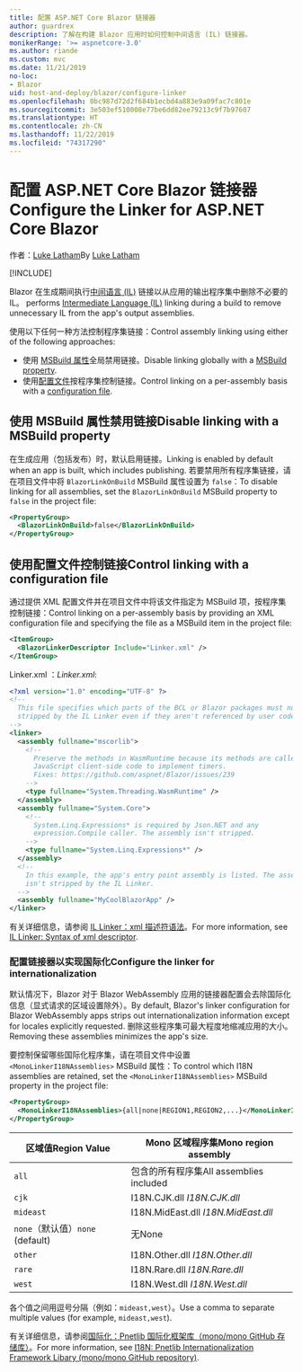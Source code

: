 ```yaml
---
title: 配置 ASP.NET Core Blazor 链接器
author: guardrex
description: 了解在构建 Blazor 应用时如何控制中间语言 (IL) 链接器。
monikerRange: '>= aspnetcore-3.0'
ms.author: riande
ms.custom: mvc
ms.date: 11/21/2019
no-loc:
- Blazor
uid: host-and-deploy/blazor/configure-linker
ms.openlocfilehash: 0bc987d72d2f684b1ecbd4a883e9a09fac7c801e
ms.sourcegitcommit: 3e503ef510008e77be6dd82ee79213c9f7b97607
ms.translationtype: HT
ms.contentlocale: zh-CN
ms.lasthandoff: 11/22/2019
ms.locfileid: "74317290"
---
```

# <a name="configure-the-linker-for-aspnet-core-opno-locblazor"></a><span data-ttu-id="e92c0-103">配置 ASP.NET Core Blazor 链接器</span><span class="sxs-lookup"><span data-stu-id="e92c0-103">Configure the Linker for ASP.NET Core Blazor</span></span>

<span data-ttu-id="e92c0-104">作者：[Luke Latham](https://github.com/guardrex)</span><span class="sxs-lookup"><span data-stu-id="e92c0-104">By [Luke Latham](https://github.com/guardrex)</span></span>

[!INCLUDE[](~/includes/blazorwasm-preview-notice.md)]

Blazor<span data-ttu-id="e92c0-105"> 在生成期间执行[中间语言 (IL)](/dotnet/standard/managed-code#intermediate-language--execution) 链接以从应用的输出程序集中删除不必要的 IL。</span><span class="sxs-lookup"><span data-stu-id="e92c0-105"> performs [Intermediate Language (IL)](/dotnet/standard/managed-code#intermediate-language--execution) linking during a build to remove unnecessary IL from the app's output assemblies.</span></span>

<span data-ttu-id="e92c0-106">使用以下任何一种方法控制程序集链接：</span><span class="sxs-lookup"><span data-stu-id="e92c0-106">Control assembly linking using either of the following approaches:</span></span>

* <span data-ttu-id="e92c0-107">使用 [MSBuild 属性](#disable-linking-with-a-msbuild-property)全局禁用链接。</span><span class="sxs-lookup"><span data-stu-id="e92c0-107">Disable linking globally with a [MSBuild property](#disable-linking-with-a-msbuild-property).</span></span>
* <span data-ttu-id="e92c0-108">使用[配置文件](#control-linking-with-a-configuration-file)按程序集控制链接。</span><span class="sxs-lookup"><span data-stu-id="e92c0-108">Control linking on a per-assembly basis with a [configuration file](#control-linking-with-a-configuration-file).</span></span>

## <a name="disable-linking-with-a-msbuild-property"></a><span data-ttu-id="e92c0-109">使用 MSBuild 属性禁用链接</span><span class="sxs-lookup"><span data-stu-id="e92c0-109">Disable linking with a MSBuild property</span></span>

<span data-ttu-id="e92c0-110">在生成应用（包括发布）时，默认启用链接。</span><span class="sxs-lookup"><span data-stu-id="e92c0-110">Linking is enabled by default when an app is built, which includes publishing.</span></span> <span data-ttu-id="e92c0-111">若要禁用所有程序集链接，请在项目文件中将 `BlazorLinkOnBuild` MSBuild 属性设置为 `false`：</span><span class="sxs-lookup"><span data-stu-id="e92c0-111">To disable linking for all assemblies, set the `BlazorLinkOnBuild` MSBuild property to `false` in the project file:</span></span>

```xml
<PropertyGroup>
  <BlazorLinkOnBuild>false</BlazorLinkOnBuild>
</PropertyGroup>
```

## <a name="control-linking-with-a-configuration-file"></a><span data-ttu-id="e92c0-112">使用配置文件控制链接</span><span class="sxs-lookup"><span data-stu-id="e92c0-112">Control linking with a configuration file</span></span>

<span data-ttu-id="e92c0-113">通过提供 XML 配置文件并在项目文件中将该文件指定为 MSBuild 项，按程序集控制链接：</span><span class="sxs-lookup"><span data-stu-id="e92c0-113">Control linking on a per-assembly basis by providing an XML configuration file and specifying the file as a MSBuild item in the project file:</span></span>

```xml
<ItemGroup>
  <BlazorLinkerDescriptor Include="Linker.xml" />
</ItemGroup>
```

<span data-ttu-id="e92c0-114">Linker.xml  ：</span><span class="sxs-lookup"><span data-stu-id="e92c0-114">*Linker.xml*:</span></span>

```xml
<?xml version="1.0" encoding="UTF-8" ?>
<!--
  This file specifies which parts of the BCL or Blazor packages must not be
  stripped by the IL Linker even if they aren't referenced by user code.
-->
<linker>
  <assembly fullname="mscorlib">
    <!--
      Preserve the methods in WasmRuntime because its methods are called by 
      JavaScript client-side code to implement timers.
      Fixes: https://github.com/aspnet/Blazor/issues/239
    -->
    <type fullname="System.Threading.WasmRuntime" />
  </assembly>
  <assembly fullname="System.Core">
    <!--
      System.Linq.Expressions* is required by Json.NET and any 
      expression.Compile caller. The assembly isn't stripped.
    -->
    <type fullname="System.Linq.Expressions*" />
  </assembly>
  <!--
    In this example, the app's entry point assembly is listed. The assembly
    isn't stripped by the IL Linker.
  -->
  <assembly fullname="MyCoolBlazorApp" />
</linker>
```

<span data-ttu-id="e92c0-115">有关详细信息，请参阅 [IL Linker：xml 描述符语法](https://github.com/mono/linker/blob/master/src/linker/README.md#syntax-of-xml-descriptor)。</span><span class="sxs-lookup"><span data-stu-id="e92c0-115">For more information, see [IL Linker: Syntax of xml descriptor](https://github.com/mono/linker/blob/master/src/linker/README.md#syntax-of-xml-descriptor).</span></span>

### <a name="configure-the-linker-for-internationalization"></a><span data-ttu-id="e92c0-116">配置链接器以实现国际化</span><span class="sxs-lookup"><span data-stu-id="e92c0-116">Configure the linker for internationalization</span></span>

<span data-ttu-id="e92c0-117">默认情况下，Blazor 对于 Blazor WebAssembly 应用的链接器配置会去除国际化信息（显式请求的区域设置除外）。</span><span class="sxs-lookup"><span data-stu-id="e92c0-117">By default, Blazor's linker configuration for Blazor WebAssembly apps strips out internationalization information except for locales explicitly requested.</span></span> <span data-ttu-id="e92c0-118">删除这些程序集可最大程度地缩减应用的大小。</span><span class="sxs-lookup"><span data-stu-id="e92c0-118">Removing these assemblies minimizes the app's size.</span></span>

<span data-ttu-id="e92c0-119">要控制保留哪些国际化程序集，请在项目文件中设置 `<MonoLinkerI18NAssemblies>` MSBuild 属性：</span><span class="sxs-lookup"><span data-stu-id="e92c0-119">To control which I18N assemblies are retained, set the `<MonoLinkerI18NAssemblies>` MSBuild property in the project file:</span></span>

```xml
<PropertyGroup>
  <MonoLinkerI18NAssemblies>{all|none|REGION1,REGION2,...}</MonoLinkerI18NAssemblies>
</PropertyGroup>
```

| <span data-ttu-id="e92c0-120">区域值</span><span class="sxs-lookup"><span data-stu-id="e92c0-120">Region Value</span></span>     | <span data-ttu-id="e92c0-121">Mono 区域程序集</span><span class="sxs-lookup"><span data-stu-id="e92c0-121">Mono region assembly</span></span>    |
| ---------------- | ----------------------- |
| `all`            | <span data-ttu-id="e92c0-122">包含的所有程序集</span><span class="sxs-lookup"><span data-stu-id="e92c0-122">All assemblies included</span></span> |
| `cjk`            | <span data-ttu-id="e92c0-123">I18N.CJK.dll </span><span class="sxs-lookup"><span data-stu-id="e92c0-123">*I18N.CJK.dll*</span></span>          |
| `mideast`        | <span data-ttu-id="e92c0-124">I18N.MidEast.dll </span><span class="sxs-lookup"><span data-stu-id="e92c0-124">*I18N.MidEast.dll*</span></span>      |
| <span data-ttu-id="e92c0-125">`none`（默认值）</span><span class="sxs-lookup"><span data-stu-id="e92c0-125">`none` (default)</span></span> | <span data-ttu-id="e92c0-126">无</span><span class="sxs-lookup"><span data-stu-id="e92c0-126">None</span></span>                    |
| `other`          | <span data-ttu-id="e92c0-127">I18N.Other.dll </span><span class="sxs-lookup"><span data-stu-id="e92c0-127">*I18N.Other.dll*</span></span>        |
| `rare`           | <span data-ttu-id="e92c0-128">I18N.Rare.dll </span><span class="sxs-lookup"><span data-stu-id="e92c0-128">*I18N.Rare.dll*</span></span>         |
| `west`           | <span data-ttu-id="e92c0-129">I18N.West.dll </span><span class="sxs-lookup"><span data-stu-id="e92c0-129">*I18N.West.dll*</span></span>         |

<span data-ttu-id="e92c0-130">各个值之间用逗号分隔（例如：`mideast,west`）。</span><span class="sxs-lookup"><span data-stu-id="e92c0-130">Use a comma to separate multiple values (for example, `mideast,west`).</span></span>

<span data-ttu-id="e92c0-131">有关详细信息，请参阅[国际化：Pnetlib 国际化框架库（mono/mono GitHub 存储库）](https://github.com/mono/mono/tree/master/mcs/class/I18N)。</span><span class="sxs-lookup"><span data-stu-id="e92c0-131">For more information, see [I18N: Pnetlib Internationalization Framework Libary (mono/mono GitHub repository)](https://github.com/mono/mono/tree/master/mcs/class/I18N).</span></span>
